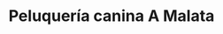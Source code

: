 ---
title: "Peluquería canina A Malata"
url: /ferrol/peluqueria-canina-a-malata/
shop: Tiersalon
---